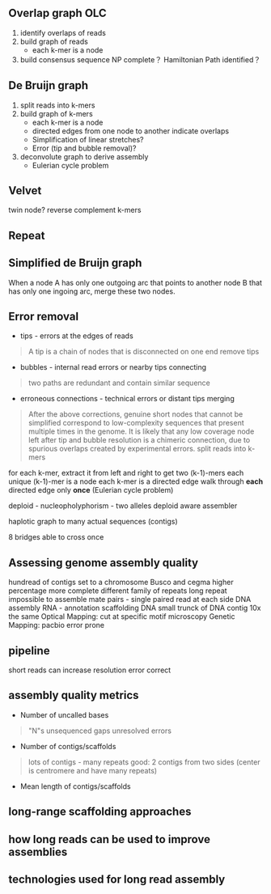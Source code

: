 ## Overlap graph OLC
1. identify overlaps of reads
2. build graph of reads
	* each k-mer is a node
3. build consensus sequence
NP complete？
Hamiltonian Path identified？
## De Bruijn graph
1. split reads into k-mers
2. build graph of k-mers
	* each k-mer is a node
	* directed edges from one node to another indicate overlaps
	* Simplification of linear stretches?
	* Error (tip and bubble removal)?
3. deconvolute graph to derive assembly
	* Eulerian cycle problem
## Velvet
twin node?
reverse complement k-mers
## Repeat

## Simplified de Bruijn graph
When a node A has only one outgoing arc that points to another node B that has only one ingoing arc, merge these two nodes.
## Error removal
* tips - errors at the edges of reads
> A tip is a chain of nodes that is disconnected on one end
> remove tips
* bubbles - internal read errors or nearby tips connecting
> two paths are redundant and contain similar sequence
* erroneous connections - technical errors or distant tips merging
> After the above corrections, genuine short nodes that cannot be simplified correspond to low-complexity sequences that present multiple times in the genome.
> It is likely that any low coverage node left after tip and bubble resolution is a chimeric connection, due to spurious overlaps created by experimental errors.
split reads into k-mers

for each k-mer, extract it from left and right to get two (k-1)-mers
each unique (k-1)-mer is a node
each k-mer is a directed edge 
walk through **each** directed edge only **once** (Eulerian cycle problem)




deploid - nucleopholyphorism - two alleles
deploid aware assembler

haplotic
graph to many actual sequences (contigs)

8 bridges able to cross once


## Assessing genome assembly quality


hundread of contigs set to a chromosome
Busco and cegma higher percentage more complete
 different family of repeats 
 long repeat impossible to assemble
 mate pairs - single paired read at each side
 DNA assembly
 RNA - annotation
 scaffolding DNA
 small trunck of DNA 
 contig
 10x the same
 Optical Mapping: cut at specific motif microscopy
 Genetic Mapping:
 pacbio error prone

## pipeline

 short reads can increase resolution 
 error correct 

## assembly quality metrics
* Number of uncalled bases
> "N"s
> unsequenced gaps
> unresolved errors
* Number of contigs/scaffolds
> lots of contigs - many repeats
> good: 2 contigs from two sides (center is centromere and have many repeats)
* Mean length of contigs/scaffolds
## long-range scaffolding approaches
## how long reads can be used to improve assemblies
## technologies used for long read assembly
<!--stackedit_data:
eyJoaXN0b3J5IjpbNjY2MTI5NDcyLDE3OTIxOTkwMzEsLTE3Nj
Q1NzQ1NjcsNjA5MzUzOTQsLTIyMjE2NzEwNCwxNzEwOTUzNDE4
LDEzOTc5MDc1MTIsLTE1MzgyNTAxOTIsLTE0MTUzMjA1OTYsLT
E4MDYyOTY2MjUsMjAxMjcyNzc3MSwtMTkxMDA1MjI5MSwtMTE5
Nzc2MDA0LC01NzU5NDM0ODcsLTEyNDU5ODE5MTEsLTU3ODQyNj
cxMSw1MzY4NTE5MDUsNDM4NzMxMjA5LDE0NDMwMDM5NDMsLTE0
MTAyMjQ4M119
-->